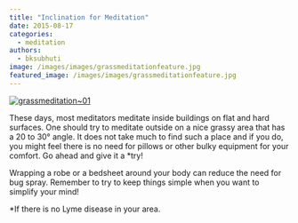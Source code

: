 ```yaml
---
title: "Inclination for Meditation"
date: 2015-08-17
categories: 
  - meditation
authors: 
  - bksubhuti
image: /images/images/grassmeditationfeature.jpg
featured_image: /images/images/grassmeditationfeature.jpg
---
```


[![grassmeditation~01](/images/grassmeditation01.jpg)](/images/2015/08/grassmeditation01.jpg)

These days, most meditators meditate inside buildings on flat and hard surfaces. One should try to meditate outside on a nice grassy area that has a 20 to 30° angle. It does not take much to find such a place and if you do, you might feel there is no need for pillows or other bulky equipment for your comfort. Go ahead and give it a \*try!

Wrapping a robe or a bedsheet around your body can reduce the need for bug spray. Remember to try to keep things simple when you want to simplify your mind!

\*If there is no Lyme disease in your area.